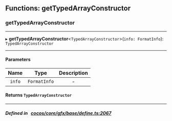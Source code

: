 ## Functions: getTypedArrayConstructor

### getTypedArrayConstructor


___
▸ **getTypedArrayConstructor**<`TypedArrayConstructor`\>(`info: FormatInfo`): `TypedArrayConstructor`
___


#### Parameters

| Name | Type | Description |
| :------: | :------: | :------: |
| `info` | `FormatInfo` | - |

#### Returns `TypedArrayConstructor` 
___


##### Defined in &nbsp;   [cocos/core/gfx/base/define.ts:2067](https://github.com/cocos-creator/engine/blob/c7bf6b8a9/cocos/core/gfx/base/define.ts#L2067)&nbsp;
